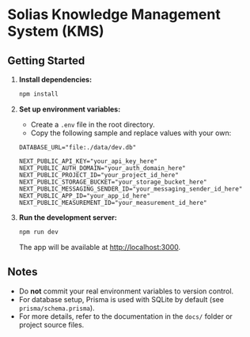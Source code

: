 # Solias Knowledge Management System (KMS)

## Getting Started

1. **Install dependencies:**
   ```bash
   npm install
   ```
2. **Set up environment variables:**
   - Create a `.env` file in the root directory.
   - Copy the following sample and replace values with your own:

   ```env
   DATABASE_URL="file:./data/dev.db"

   NEXT_PUBLIC_API_KEY="your_api_key_here"
   NEXT_PUBLIC_AUTH_DOMAIN="your_auth_domain_here"
   NEXT_PUBLIC_PROJECT_ID="your_project_id_here"
   NEXT_PUBLIC_STORAGE_BUCKET="your_storage_bucket_here"
   NEXT_PUBLIC_MESSAGING_SENDER_ID="your_messaging_sender_id_here"
   NEXT_PUBLIC_APP_ID="your_app_id_here"
   NEXT_PUBLIC_MEASUREMENT_ID="your_measurement_id_here"
   ```

3. **Run the development server:**
   ```bash
   npm run dev
   ```
   The app will be available at [http://localhost:3000](http://localhost:3000).

## Notes
- Do **not** commit your real environment variables to version control.
- For database setup, Prisma is used with SQLite by default (see `prisma/schema.prisma`).
- For more details, refer to the documentation in the `docs/` folder or project source files.
